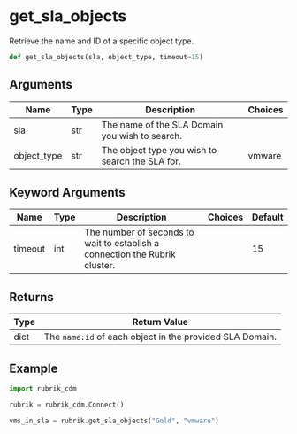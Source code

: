 # get_sla_objects

Retrieve the name and ID of a specific object type.
```py
def get_sla_objects(sla, object_type, timeout=15)
```

## Arguments
| Name        | Type | Description                                                                 | Choices |
|-------------|------|-----------------------------------------------------------------------------|---------|
| sla  | str  | The name of the SLA Domain you wish to search. |         |
| object_type  | str  | The object type you wish to search the SLA for.  |    vmware     |
## Keyword Arguments
| Name        | Type | Description                                                                 | Choices | Default |
|-------------|------|-----------------------------------------------------------------------------|---------|---------|
| timeout  | int  | The number of seconds to wait to establish a connection the Rubrik cluster.  |         |    15     |

## Returns
| Type | Return Value                                                                                   |
|------|-----------------------------------------------------------------------------------------------|
| dict  | The `name:id` of each object in the provided SLA Domain. |
## Example
```py
import rubrik_cdm

rubrik = rubrik_cdm.Connect()

vms_in_sla = rubrik.get_sla_objects("Gold", "vmware")
```